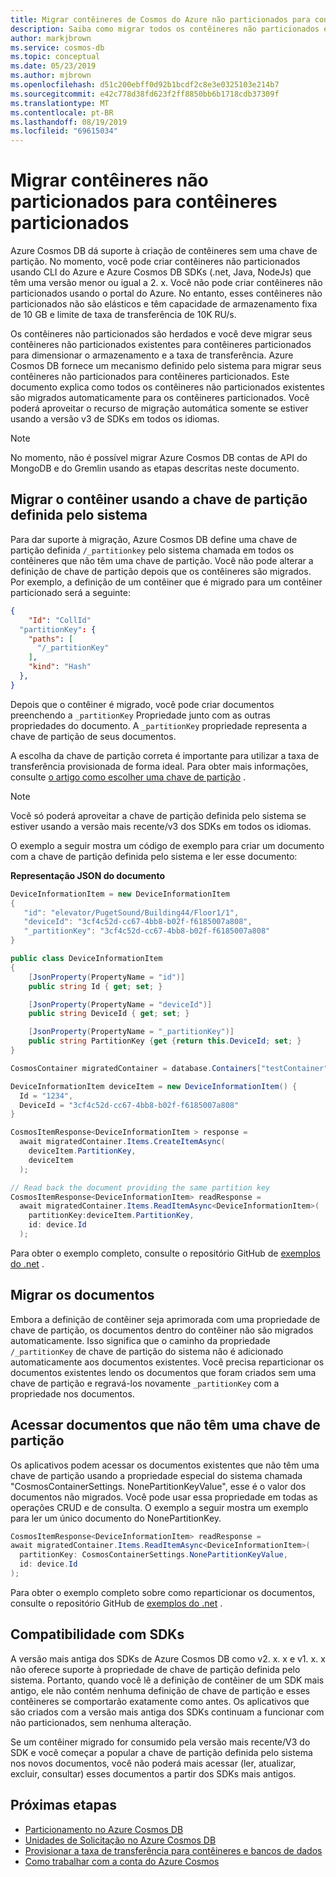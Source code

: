 ```yaml
---
title: Migrar contêineres de Cosmos do Azure não particionados para contêineres particionados
description: Saiba como migrar todos os contêineres não particionados existentes para contêineres particionados.
author: markjbrown
ms.service: cosmos-db
ms.topic: conceptual
ms.date: 05/23/2019
ms.author: mjbrown
ms.openlocfilehash: d51c200ebff0d92b1bcdf2c8e3e0325103e214b7
ms.sourcegitcommit: e42c778d38fd623f2ff8850bb6b1718cdb37309f
ms.translationtype: MT
ms.contentlocale: pt-BR
ms.lasthandoff: 08/19/2019
ms.locfileid: "69615034"
---
```

# <a name="migrate-non-partitioned-containers-to-partitioned-containers"></a>Migrar contêineres não particionados para contêineres particionados

Azure Cosmos DB dá suporte à criação de contêineres sem uma chave de partição. No momento, você pode criar contêineres não particionados usando CLI do Azure e Azure Cosmos DB SDKs (.net, Java, NodeJs) que têm uma versão menor ou igual a 2. x. Você não pode criar contêineres não particionados usando o portal do Azure. No entanto, esses contêineres não particionados não são elásticos e têm capacidade de armazenamento fixa de 10 GB e limite de taxa de transferência de 10K RU/s.

Os contêineres não particionados são herdados e você deve migrar seus contêineres não particionados existentes para contêineres particionados para dimensionar o armazenamento e a taxa de transferência. Azure Cosmos DB fornece um mecanismo definido pelo sistema para migrar seus contêineres não particionados para contêineres particionados. Este documento explica como todos os contêineres não particionados existentes são migrados automaticamente para os contêineres particionados. Você poderá aproveitar o recurso de migração automática somente se estiver usando a versão v3 de SDKs em todos os idiomas.

> [!NOTE] 
> No momento, não é possível migrar Azure Cosmos DB contas de API do MongoDB e do Gremlin usando as etapas descritas neste documento. 

## <a name="migrate-container-using-the-system-defined-partition-key"></a>Migrar o contêiner usando a chave de partição definida pelo sistema

Para dar suporte à migração, Azure Cosmos DB define uma chave de partição definida `/_partitionkey` pelo sistema chamada em todos os contêineres que não têm uma chave de partição. Você não pode alterar a definição de chave de partição depois que os contêineres são migrados. Por exemplo, a definição de um contêiner que é migrado para um contêiner particionado será a seguinte: 

```json
{
    "Id": "CollId" 
  "partitionKey": {
    "paths": [
      "/_partitionKey"
    ],
    "kind": "Hash"
  },
}
```
 
Depois que o contêiner é migrado, você pode criar documentos preenchendo a `_partitionKey` Propriedade junto com as outras propriedades do documento. A `_partitionKey` propriedade representa a chave de partição de seus documentos. 

A escolha da chave de partição correta é importante para utilizar a taxa de transferência provisionada de forma ideal. Para obter mais informações, consulte [o artigo como escolher uma chave de partição](partitioning-overview.md) . 

> [!NOTE]
> Você só poderá aproveitar a chave de partição definida pelo sistema se estiver usando a versão mais recente/v3 dos SDKs em todos os idiomas.

O exemplo a seguir mostra um código de exemplo para criar um documento com a chave de partição definida pelo sistema e ler esse documento:

**Representação JSON do documento**

```csharp
DeviceInformationItem = new DeviceInformationItem
{
   "id": "elevator/PugetSound/Building44/Floor1/1",
   "deviceId": "3cf4c52d-cc67-4bb8-b02f-f6185007a808",
   "_partitionKey": "3cf4c52d-cc67-4bb8-b02f-f6185007a808"
} 

public class DeviceInformationItem
{
    [JsonProperty(PropertyName = "id")]
    public string Id { get; set; }

    [JsonProperty(PropertyName = "deviceId")]
    public string DeviceId { get; set; }

    [JsonProperty(PropertyName = "_partitionKey")]
    public string PartitionKey {get {return this.DeviceId; set; }
}

CosmosContainer migratedContainer = database.Containers["testContainer"];

DeviceInformationItem deviceItem = new DeviceInformationItem() {
  Id = "1234", 
  DeviceId = "3cf4c52d-cc67-4bb8-b02f-f6185007a808"
} 

CosmosItemResponse<DeviceInformationItem > response = 
  await migratedContainer.Items.CreateItemAsync(
    deviceItem.PartitionKey, 
    deviceItem
  );

// Read back the document providing the same partition key
CosmosItemResponse<DeviceInformationItem> readResponse = 
  await migratedContainer.Items.ReadItemAsync<DeviceInformationItem>( 
    partitionKey:deviceItem.PartitionKey, 
    id: device.Id
  ); 

```

Para obter o exemplo completo, consulte o repositório GitHub de [exemplos do .net](https://github.com/Azure/azure-cosmos-dotnet-v3/tree/master/Microsoft.Azure.Cosmos.Samples/CodeSamples) . 
                      
## <a name="migrate-the-documents"></a>Migrar os documentos

Embora a definição de contêiner seja aprimorada com uma propriedade de chave de partição, os documentos dentro do contêiner não são migrados automaticamente. Isso significa que o caminho da propriedade `/_partitionKey` de chave de partição do sistema não é adicionado automaticamente aos documentos existentes. Você precisa reparticionar os documentos existentes lendo os documentos que foram criados sem uma chave de partição e regravá-los novamente `_partitionKey` com a propriedade nos documentos. 

## <a name="access-documents-that-dont-have-a-partition-key"></a>Acessar documentos que não têm uma chave de partição

Os aplicativos podem acessar os documentos existentes que não têm uma chave de partição usando a propriedade especial do sistema chamada "CosmosContainerSettings. NonePartitionKeyValue", esse é o valor dos documentos não migrados. Você pode usar essa propriedade em todas as operações CRUD e de consulta. O exemplo a seguir mostra um exemplo para ler um único documento do NonePartitionKey. 

```csharp
CosmosItemResponse<DeviceInformationItem> readResponse = 
await migratedContainer.Items.ReadItemAsync<DeviceInformationItem>( 
  partitionKey: CosmosContainerSettings.NonePartitionKeyValue, 
  id: device.Id
); 

```

Para obter o exemplo completo sobre como reparticionar os documentos, consulte o repositório GitHub de [exemplos do .net](https://github.com/Azure/azure-cosmos-dotnet-v3/tree/master/Microsoft.Azure.Cosmos.Samples/CodeSamples) . 

## <a name="compatibility-with-sdks"></a>Compatibilidade com SDKs

A versão mais antiga dos SDKs de Azure Cosmos DB como v2. x. x e v1. x. x não oferece suporte à propriedade de chave de partição definida pelo sistema. Portanto, quando você lê a definição de contêiner de um SDK mais antigo, ele não contém nenhuma definição de chave de partição e esses contêineres se comportarão exatamente como antes. Os aplicativos que são criados com a versão mais antiga dos SDKs continuam a funcionar com não particionados, sem nenhuma alteração. 

Se um contêiner migrado for consumido pela versão mais recente/V3 do SDK e você começar a popular a chave de partição definida pelo sistema nos novos documentos, você não poderá mais acessar (ler, atualizar, excluir, consultar) esses documentos a partir dos SDKs mais antigos.

## <a name="next-steps"></a>Próximas etapas

* [Particionamento no Azure Cosmos DB](partitioning-overview.md)
* [Unidades de Solicitação no Azure Cosmos DB](request-units.md)
* [Provisionar a taxa de transferência para contêineres e bancos de dados](set-throughput.md)
* [Como trabalhar com a conta do Azure Cosmos](account-overview.md)